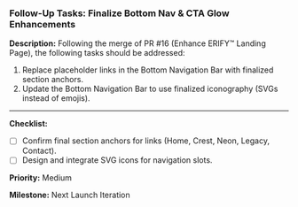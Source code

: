 ### Follow-Up Tasks: Finalize Bottom Nav & CTA Glow Enhancements

**Description:**
Following the merge of PR #16 (Enhance ERIFY™ Landing Page), the following tasks should be addressed:

1. Replace placeholder links in the Bottom Navigation Bar with finalized section anchors.
2. Update the Bottom Navigation Bar to use finalized iconography (SVGs instead of emojis).

---

**Checklist:**
- [ ] Confirm final section anchors for links (Home, Crest, Neon, Legacy, Contact).
- [ ] Design and integrate SVG icons for navigation slots.

**Priority:** Medium

**Milestone:** Next Launch Iteration
